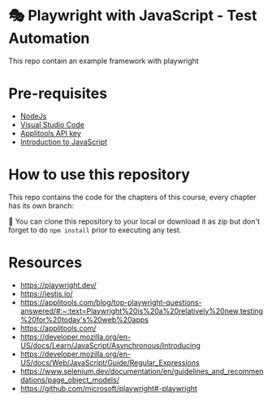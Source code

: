 # 🎭 Playwright with JavaScript - Test Automation
This repo contain an example framework with playwright

#  Pre-requisites

- [NodeJs](https://nodejs.org/en/)
- [Visual Studio Code](https://code.visualstudio.com/)
- [Applitools API key](https://auth.applitools.com/users/register)
- [Introduction to JavaScript](https://testautomationu.applitools.com/javascript-tutorial/)

# How to use this repository
This repo contains the code for the chapters of this course, every chapter has its own branch:

:pushpin: You can clone this repository to your local or download it as zip but don't forget to do ```npm install``` prior to executing any test. 

# Resources

- https://playwright.dev/ 
- https://jestjs.io/
- https://applitools.com/blog/top-playwright-questions-answered/#:~:text=Playwright%20is%20a%20relatively%20new,testing%20for%20today's%20web%20apps
- https://applitools.com/
- https://developer.mozilla.org/en-US/docs/Learn/JavaScript/Asynchronous/Introducing 
- https://developer.mozilla.org/en-US/docs/Web/JavaScript/Guide/Regular_Expressions
- https://www.selenium.dev/documentation/en/guidelines_and_recommendations/page_object_models/
- https://github.com/microsoft/playwright#-playwright
